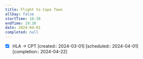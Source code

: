 ```yaml
---
title: Flight to Cape Town
allDay: false
startTime: 16:30
endTime: 19:30
date: 2024-04-01
completed: null
---
```

- [x] HLA -> CPT  [created:: 2024-03-01]  [scheduled:: 2024-04-01]  [completion:: 2024-04-22]